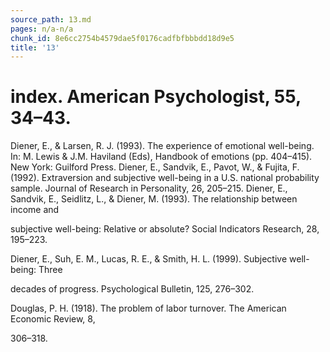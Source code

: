 ```yaml
---
source_path: 13.md
pages: n/a-n/a
chunk_id: 8e6cc2754b4579dae5f0176cadfbfbbbdd18d9e5
title: '13'
---
```

# index. American Psychologist, 55, 34–43.

Diener, E., & Larsen, R. J. (1993). The experience of emotional well-being. In: M. Lewis & J.M. Haviland (Eds), Handbook of emotions (pp. 404–415). New York: Guilford Press. Diener, E., Sandvik, E., Pavot, W., & Fujita, F. (1992). Extraversion and subjective well-being in a U.S. national probability sample. Journal of Research in Personality, 26, 205–215. Diener, E., Sandvik, E., Seidlitz, L., & Diener, M. (1993). The relationship between income and

subjective well-being: Relative or absolute? Social Indicators Research, 28, 195–223.

Diener, E., Suh, E. M., Lucas, R. E., & Smith, H. L. (1999). Subjective well-being: Three

decades of progress. Psychological Bulletin, 125, 276–302.

Douglas, P. H. (1918). The problem of labor turnover. The American Economic Review, 8,

306–318.
